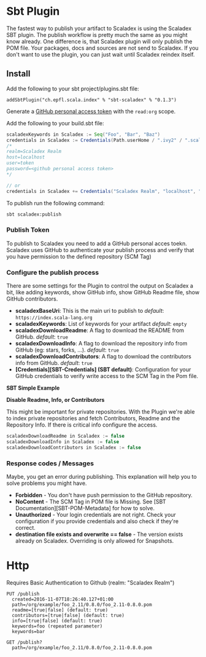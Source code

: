 [SBT-POM-Meta]: http://www.scala-sbt.org/1.0/docs/Using-Sonatype.html#Third+-+POM+Metadata

# Sbt Plugin

The fastest way to publish your artifact to Scaladex is using the Scaladex SBT plugin. The publish workflow is
pretty much the same as you might know already. One difference is, that Scaladex plugin will only publish
the POM file. Your packages, docs and sources are not send to Scaladex.
If you don't want to use the plugin, you can just wait until Scaladex reindex itself. 

## Install

Add the following to your sbt project/plugins.sbt file:

```
addSbtPlugin("ch.epfl.scala.index" % "sbt-scaladex" % "0.1.3")
```

Generate a [GitHub personal access token](https://github.com/settings/tokens/new) with the `read:org` scope.


Add the following to your build.sbt file:

```scala
scaladexKeywords in Scaladex := Seq("Foo", "Bar", "Baz")
credentials in Scaladex := Credentials(Path.userHome / ".ivy2" / ".scaladex.credentials")
/*
realm=Scaladex Realm
host=localhost
user=token
password=<github personal access token>
*/

// or 
credentials in Scaladex += Credentials("Scaladex Realm", "localhost", "token", "<github personal access token>")
```

To publish run the following command:

```bash
sbt scaladex:publish
```

### Publish Token

To publish to Scaladex you need to add a GitHub personal acces toekn. Scaladex uses GitHub to authenticate your publish
process and verify that you have permission to the defined repository (SCM Tag)

### Configure the publish process

There are some settings for the Plugin to control the output on Scaladex a bit, like adding keywords, show GitHub info,
show GitHub Readme file, show GitHub contributors.

* **scaladexBaseUri**: This is the main uri to publish to _default_: `https://index.scala-lang.org`
* **scaladexKeywords**: List of keywords for your artifact _default_: `empty`
* **scaladexDownloadReadme**: A flag to download the README from GitHub. _default_: `true`
* **scaladexDownloadInfo**: A flag to download the repository info from GitHub (eg: stars, forks, ...). _default_: `true`
* **scaladexDownloadContributors**: A flag to download the contributors info from GitHub. _default_: `true`
* **[Credentials][SBT-Credentials] (SBT default)**: Configuration for your GitHub credentials to verify write access to the SCM Tag in the Pom file.

**SBT Simple Example**

**Disable Readme, Info, or Contributors**

This might be important for private repositories. With the Plugin we're able to index private repositories
and fetch Contributors, Readme and the Repository Info. If there is critical info configure the access.

```scala
scaladexDownloadReadme in Scaladex := false
scaladexDownloadInfo in Scaladex := false
scaladexDownloadContributors in Scaladex := false
```
### Response codes / Messages

Maybe, you get an error during publishing. This explanation will help you to solve problems you might have.

* **Forbidden** - You don't have push permission to the GitHub repository.
* **NoContent** - The SCM Tag in POM file is Missing. See [SBT Documentation][SBT-POM-Metadata] for how to solve.
* **Unauthorized** - Your login credentials are not right. Check your configuration if you provide 
credentials and also check if they're correct.
* **destination file exists and overwrite == false** - The version exists already on Scaladex. Overriding is
only allowed for Snapshots.

# Http

Requires Basic Authentication to Github (realm: "Scaladex Realm")

```
PUT /publish
  created=2016-11-07T18:26:40.127+01:00
  path=/org/example/foo_2.11/0.8.0/foo_2.11-0.8.0.pom
  readme=[true|false] (default: true)
  contributors=[true|false] (default: true)
  info=[true|false] (default: true)
  keywords=foo (repeated parameter)
  keywords=bar

GET /publish?
  path=/org/example/foo_2.11/0.8.0/foo_2.11-0.8.0.pom

```